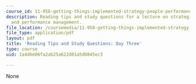 ```yaml
---
course_id: 11-958-getting-things-implemented-strategy-people-performance-and-leadership-january-iap-2009
description: Reading tips and study questions for a lecture on strategic collaboration
  and performance management.
file_location: /coursemedia/11-958-getting-things-implemented-strategy-people-performance-and-leadership-january-iap-2009/1a4d6e06fa2ab25a622d01a5d0845ec3_questions3.pdf
file_type: application/pdf
layout: pdf
title: 'Reading Tips and Study Questions: Day Three'
type: course
uid: 1a4d6e06fa2ab25a622d01a5d0845ec3

---
```

None